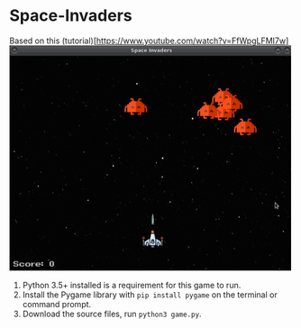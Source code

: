 # Space-Invaders
Based on this (tutorial)[https://www.youtube.com/watch?v=FfWpgLFMI7w]
 <img src="./game_gif.gif" alt="" width="500" height="400"> 

1. Python 3.5+ installed is a requirement for this game to run.
2. Install the Pygame library with ```pip install pygame``` on the terminal or command prompt.
3. Download the source files, run ```python3 game.py```.
